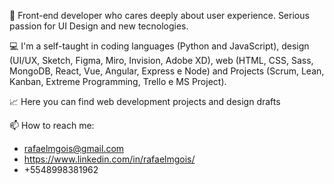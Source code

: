 👋 Front-end developer who cares deeply about user experience. Serious passion for UI Design and new tecnologies.

💻 I'm a self-taught in coding languages (Python and JavaScript), design (UI/UX, Sketch, Figma, Miro, Invision, Adobe XD), web (HTML, CSS, Sass, MongoDB, React, Vue, Angular, Express e Node) and Projects (Scrum, Lean, Kanban, Extreme Programming, Trello e MS Project).

📈 Here you can find web development projects and design drafts

📫 How to reach me:

* rafaelmgois@gmail.com
* https://www.linkedin.com/in/rafaelmgois/
* +5548998381962
